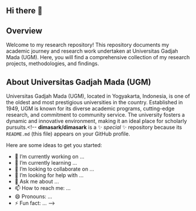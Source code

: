 ## Hi there 👋

## Overview
Welcome to my research repository! This repository documents my academic journey and research work undertaken at Universitas Gadjah Mada (UGM). Here, you will find a comprehensive collection of my research projects, methodologies, and findings.

## About Universitas Gadjah Mada (UGM)
Universitas Gadjah Mada (UGM), located in Yogyakarta, Indonesia, is one of the oldest and most prestigious universities in the country. Established in 1949, UGM is known for its diverse academic programs, cutting-edge research, and commitment to community service. The university fosters a dynamic and innovative environment, making it an ideal place for scholarly pursuits.<!--
**dimasark/dimasark** is a ✨ _special_ ✨ repository because its `README.md` (this file) appears on your GitHub profile.

Here are some ideas to get you started:

- 🔭 I’m currently working on ...
- 🌱 I’m currently learning ...
- 👯 I’m looking to collaborate on ...
- 🤔 I’m looking for help with ...
- 💬 Ask me about ...
- 📫 How to reach me: ...
- 😄 Pronouns: ...
- ⚡ Fun fact: ...
-->

